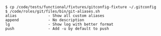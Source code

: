 	$ cp /code/tests/functional/fixtures/gitconfig-fixture ~/.gitconfig
	$ /code/roles/git/files/bin/git-aliases.sh
	alias              - Show all custom aliases
	append             - No description
	lg                 - Show log with better format
	push               - Add -u by default to push
